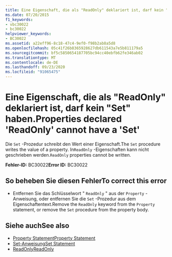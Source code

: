 ```yaml
---
title: Eine Eigenschaft, die als "ReadOnly" deklariert ist, darf kein "Set" haben.
ms.date: 07/20/2015
f1_keywords:
- vbc30022
- bc30022
helpviewer_keywords:
- BC30022
ms.assetid: a22eff96-8c18-47c4-9ef0-f98b2ab8a5d8
ms.openlocfilehash: 05c41f26b8365928627db611543a7e5b811179a5
ms.sourcegitcommit: bf5c5850654187705bc94cc40ebfb62fe346ab02
ms.translationtype: MT
ms.contentlocale: de-DE
ms.lasthandoff: 09/23/2020
ms.locfileid: "91065475"
---
```

# <a name="properties-declared-readonly-cannot-have-a-set"></a><span data-ttu-id="5f850-102">Eine Eigenschaft, die als "ReadOnly" deklariert ist, darf kein "Set" haben.</span><span class="sxs-lookup"><span data-stu-id="5f850-102">Properties declared 'ReadOnly' cannot have a 'Set'</span></span>

<span data-ttu-id="5f850-103">Die `Set` -Prozedur schreibt den Wert einer Eigenschaft.</span><span class="sxs-lookup"><span data-stu-id="5f850-103">The `Set` procedure writes the value of a property.</span></span> <span data-ttu-id="5f850-104">In`ReadOnly` -Eigenschaften kann nicht geschrieben werden.</span><span class="sxs-lookup"><span data-stu-id="5f850-104">`ReadOnly` properties cannot be written.</span></span>  
  
 <span data-ttu-id="5f850-105">**Fehler-ID:** BC30022</span><span class="sxs-lookup"><span data-stu-id="5f850-105">**Error ID:** BC30022</span></span>  
  
## <a name="to-correct-this-error"></a><span data-ttu-id="5f850-106">So beheben Sie diesen Fehler</span><span class="sxs-lookup"><span data-stu-id="5f850-106">To correct this error</span></span>  
  
- <span data-ttu-id="5f850-107">Entfernen Sie das Schlüsselwort " `ReadOnly` " aus der `Property` -Anweisung, oder entfernen Sie die `Set` -Prozedur aus dem Eigenschaftentext.</span><span class="sxs-lookup"><span data-stu-id="5f850-107">Remove the `ReadOnly` keyword from the `Property` statement, or remove the `Set` procedure from the property body.</span></span>  
  
## <a name="see-also"></a><span data-ttu-id="5f850-108">Siehe auch</span><span class="sxs-lookup"><span data-stu-id="5f850-108">See also</span></span>

- [<span data-ttu-id="5f850-109">Property Statement</span><span class="sxs-lookup"><span data-stu-id="5f850-109">Property Statement</span></span>](../language-reference/statements/property-statement.md)
- [<span data-ttu-id="5f850-110">Set-Anweisung</span><span class="sxs-lookup"><span data-stu-id="5f850-110">Set Statement</span></span>](../language-reference/statements/set-statement.md)
- [<span data-ttu-id="5f850-111">ReadOnly</span><span class="sxs-lookup"><span data-stu-id="5f850-111">ReadOnly</span></span>](../language-reference/modifiers/readonly.md)
